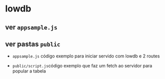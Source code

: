# lowdb

## ver `appsample.js`
## ver pastas `public`

* `appsample.js` código exemplo para iniciar servido com lowdb e 2 routes

* `public/script.js`código exemplo que faz um fetch ao servidor para popular a tabela

